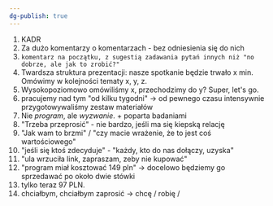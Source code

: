 ```yaml
---
dg-publish: true
---
```



1. KADR
2. Za dużo komentarzy o komentarzach - bez odniesienia się do nich
3. `komentarz na początku, z sugestią zadawania pytań innych niż "no dobrze, ale jak to zrobić?" `
4. Twardsza struktura prezentacji: nasze spotkanie będzie trwało x min. Omówimy w kolejności tematy x, y, z. 
5. Wysokopoziomowo omówiliśmy x, przechodzimy do y? Super, let's go. 
6. pracujemy nad tym "od kilku tygodni"  → od pewnego czasu intensywnie przygotowywaliśmy zestaw materiałów
7. Nie *program*, ale *wyzwanie*. + poparta badaniami 
8. "Trzeba przeprosić" - nie bardzo, jeśli ma się kiepską relację
9. "Jak wam to brzmi" / "czy macie wrażenie, że to jest coś wartościowego" 
10. "jeśli się ktoś zdecyduje" - "każdy, kto do nas dołączy, uzyska"
11. "ula wrzuciła link, zapraszam, zeby nie kupować"
12. "program miał kosztować 149 pln"  → docelowo będziemy go sprzedawać po około dwie stówki 
13. tylko teraz 97 PLN. 
14. chciałbym, chciałbym zaprosić → chcę / robię / 